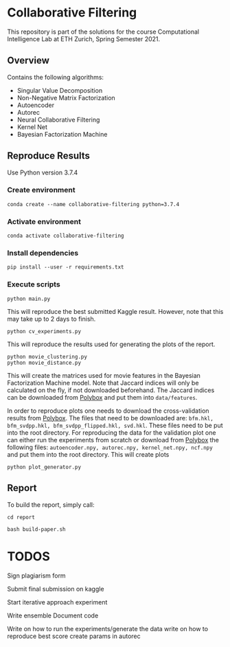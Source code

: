 # Collaborative Filtering

This repository is part of the solutions for the course Computational Intelligence Lab at ETH Zurich, Spring Semester
2021.

## Overview

Contains the following algorithms:

- Singular Value Decomposition
- Non-Negative Matrix Factorization
- Autoencoder
- Autorec
- Neural Collaborative Filtering
- Kernel Net
- Bayesian Factorization Machine

## Reproduce Results

Use Python version 3.7.4

### Create environment

    conda create --name collaborative-filtering python=3.7.4 

[comment]: <> (    python -m venv "collaborative-filtering")

### Activate environment

    conda activate collaborative-filtering

[comment]: <> (    source collaborative-filtering/bin/activate)

### Install dependencies

    pip install --user -r requirements.txt 

### Execute scripts

    python main.py

This will reproduce the best submitted Kaggle result. However, note that this may take up to 2 days to finish.

    python cv_experiments.py

This will reproduce the results used for generating the plots of the report.

    python movie_clustering.py
    python movie_distance.py

This will create the matrices used for movie features in the Bayesian Factorization Machine model. Note that Jaccard indices will only be calculated on the fly, if not downloaded beforehand. The Jaccard indices can be downloaded from [Polybox](https://polybox.ethz.ch/index.php/s/Ff7YPYEIHOHOGpD) and put them into `data/features`.

In order to reproduce plots one needs to download the cross-validation results from [Polybox](https://polybox.ethz.ch/index.php/s/Ff7YPYEIHOHOGpD). 
The files that need to be downloaded are: `bfm.hkl, bfm_svdpp.hkl, bfm_svdpp_flipped.hkl, svd.hkl`. These files need to be put into the root directory.
For reproducing the data for the validation plot one can either run the experiments from scratch or download from [Polybox](https://polybox.ethz.ch/index.php/s/Ff7YPYEIHOHOGpD) the following files:
`autoencoder.npy, autorec.npy, kernel_net.npy, ncf.npy` and put them into the root directory.
This will create plots

    python plot_generator.py

## Report

To build the report, simply call:

    cd report

    bash build-paper.sh 

# TODOS

Sign plagiarism form 

Submit final submission on kaggle

Start iterative approach experiment

Write ensemble Document code

Write on how to run the experiments/generate the data write on how to reproduce best score
create params in autorec
